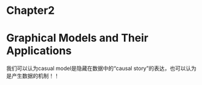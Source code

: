 # Chapter2

# Graphical Models and Their Applications

我们可以认为casual model是隐藏在数据中的“causal story”的表达，也可以认为是产生数据的机制！！





